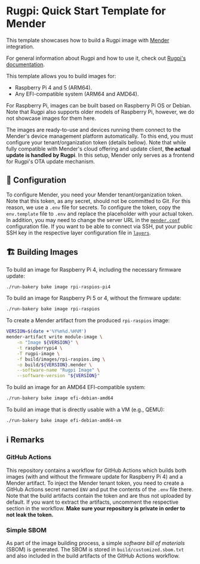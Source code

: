 # Rugpi: Quick Start Template for Mender

This template showcases how to build a Rugpi image with [Mender](https://mender.io) integration.

For general information about Rugpi and how to use it, check out [Rugpi's documentation](https://oss.silitics.com/rugpi/docs/getting-started).

This template allows you to build images for:

- Raspberry Pi 4 and 5 (ARM64).
- Any EFI-compatible system (ARM64 and AMD64).

For Raspberry Pi, images can be built based on Raspberry Pi OS or Debian.
Note that Rugpi also supports older models of Raspberry Pi, however, we do not showcase images for them here.

The images are ready-to-use and devices running them connect to the Mender's device management platform automatically.
To this end, you must configure your tenant/organization token (details bellow).
Note that while fully compatible with Mender's cloud offering and update client, **the actual update is handled by Rugpi**.
In this setup, Mender only serves as a frontend for Rugpi's OTA update mechanism.

## 🔧 Configuration

To configure Mender, you need your Mender tenant/organization token.
Note that this token, as any secret, should not be committed to Git.
For this reason, we use a `.env` file for secrets.
To configure the token, copy the `env.template` file to `.env` and replace the placeholder with your actual token.
In addition, you may need to change the server URL in the [`mender.conf`](recipes/mender/files/mender.conf) configuration file.
If you want to be able to connect via SSH, put your public SSH key in the respective layer configuration file in [`layers`](layers).

## 🏗️ Building Images

To build an image for Raspberry Pi 4, including the necessary firmware update:

```bash
./run-bakery bake image rpi-raspios-pi4
```

To build an image for Raspberry Pi 5 or 4, without the firmware update:

```bash
./run-bakery bake image rpi-raspios
```

To create a Mender artifact from the produced `rpi-raspios` image:

```bash
VERSION=$(date +'%Y%m%d.%H%M')
mender-artifact write module-image \
    -n "Image ${VERSION}" \
    -t raspberrypi4 \
    -T rugpi-image \
    -f build/images/rpi-raspios.img \
    -o build/${VERSION}.mender \
    --software-name "Rugpi Image" \
    --software-version "${VERSION}"
```

To build an image for an AMD64 EFI-compatible system:

```bash
./run-bakery bake image efi-debian-amd64
```

To build an image that is directly usable with a VM (e.g., QEMU):

```bash
./run-bakery bake image efi-debian-amd64-vm
```

## ℹ️ Remarks

### GitHub Actions

This repository contains a workflow for GitHub Actions which builds both images (with and without the firmware update for Raspberry Pi 4) and a Mender artifact.
To inject the Mender tenant token, you need to create a GitHub Actions secret named `ENV` and put the contents of the `.env` file there.
Note that the build artifacts contain the token and are thus not uploaded by default.
If you want to extract the artifacts, uncomment the respective section in the workflow.
**Make sure your repository is private in order to not leak the token.**

### Simple SBOM

As part of the image building process, a simple *software bill of materials* (SBOM) is generated.
The SBOM is stored in `build/customized.sbom.txt` and also included in the build artifacts of the GitHub Actions workflow.
